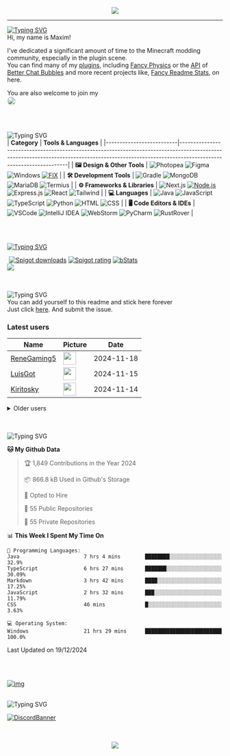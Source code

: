 <div align="center">
  <a href="https://github.com/max1mde/fancy-readme-stats" target="_blank">
      <img src="https://fancy-readme-stats.vercel.app/api?username=max1mde&title=𝓜𝓪𝔁𝓲𝓶&theme=red_rain&dark_bg=3&hide_border=false&height=210&description=Скибиди%20Тойлет&footer=Made%20by%20MaximDe%20·%20Click%20me%20to%20add%20this%20card%20to%20your%20readme%20as%20well%20😎&include_all_commits=true&update=2">
  </a>
</div>

---

[![Typing SVG](https://readme-typing-svg.demolab.com?font=Agbalumo&size=50&duration=1000&pause=1000&color=873653&vCenter=true&repeat=false&width=435&height=80&lines=About+me)]()<br>
Hi, my name is Maxim!  

I've dedicated a significant amount of time to the Minecraft modding community, especially in the plugin scene.  
You can find many of my [plugins](https://www.spigotmc.org/resources/110500/), including [Fancy Physics](https://www.spigotmc.org/resources/110500/) or the [API](https://github.com/max1mde/ChatBubblesAPI) of [Better Chat Bubbles](https://www.spigotmc.org/resources/115811/) and more recent projects like, [Fancy Readme Stats](https://github.com/max1mde/fancy-readme-stats), on here.

You are also welcome to join my<br>
<a href="https://discord.gg/2UTkYj26B4" target="_blank">
  <img src="https://img.shields.io/badge/Discord_Server-7289DA?style=flat&logo=discord&logoColor=white" alt="Join Discord Server" style="border-radius: 15px; height: 20px;">
</a>

<br>

<br>![Typing SVG](https://readme-typing-svg.demolab.com?font=Agbalumo&size=50&duration=2000&pause=3000&color=873653&vCenter=true&repeat=false&width=435&height=80&lines=Tools+%26+Languages)<br>
| **Category**             | **Tools & Languages**                                                                                                                                                                            |
|--------------------------|-------------------------------------------------------------------------------------------------------------------------------------------------------------------------------------------------|
| **🖼️ Design & Other Tools** | ![Photopea](https://img.shields.io/badge/Photopea-%23873653.svg?style=for-the-badge&logo=photopea&logoColor=white) ![Figma](https://img.shields.io/badge/Figma-%23873653.svg?style=for-the-badge&logo=figma&logoColor=white) ![Windows](https://img.shields.io/badge/Windows-%23873653.svg?style=for-the-badge&logo=windows&logoColor=white) [![FIX](https://img.shields.io/badge/FIX-%23873653.svg?style=for-the-badge&logo=python&logoColor=white)](https://github.com/max1mde/FIX) | 
| **🛠️ Development Tools**   | ![Gradle](https://img.shields.io/badge/Gradle-%23873653.svg?style=for-the-badge&logo=gradle&logoColor=white) ![MongoDB](https://img.shields.io/badge/MongoDB-%23873653.svg?style=for-the-badge&logo=mongodb&logoColor=white) ![MariaDB](https://img.shields.io/badge/MariaDB-%23873653.svg?style=for-the-badge&logo=mariadb&logoColor=white) ![Termius](https://img.shields.io/badge/Termius-%23873653.svg?style=for-the-badge&logo=termius&logoColor=white)  |
| **⚙️ Frameworks & Libraries** | ![Next.js](https://img.shields.io/badge/Next.js-%23873653.svg?style=for-the-badge&logo=next.js&logoColor=white) [![Node.js](https://img.shields.io/badge/Node.js-%23873653.svg?style=for-the-badge&logo=node.js&logoColor=white)](https://nodejs.org/) ![Express.js](https://img.shields.io/badge/Express.js-%23873653.svg?style=for-the-badge&logo=express&logoColor=white) ![React](https://img.shields.io/badge/React-%23873653.svg?style=for-the-badge&logo=react&logoColor=white)  ![Tailwind](https://img.shields.io/badge/Tailwind-%23873653.svg?style=for-the-badge&logo=tailwind-css&logoColor=white)  |
| **💻 Languages**           | ![Java](https://img.shields.io/badge/Java-%23873653.svg?style=for-the-badge&logo=openjdk&logoColor=white) ![JavaScript](https://img.shields.io/badge/JavaScript-%23873653.svg?style=for-the-badge&logo=javascript&logoColor=white) ![TypeScript](https://img.shields.io/badge/TypeScript-%23873653.svg?style=for-the-badge&logo=typescript&logoColor=white) ![Python](https://img.shields.io/badge/Python-%23873653.svg?style=for-the-badge&logo=python&logoColor=white) ![HTML](https://img.shields.io/badge/HTML-%23873653.svg?style=for-the-badge&logo=html5&logoColor=white) ![CSS](https://img.shields.io/badge/CSS-%23873653.svg?style=for-the-badge&logo=css3&logoColor=white)  |
| **🖥️ Code Editors & IDEs** | ![VSCode](https://img.shields.io/badge/VSCode-%23873653.svg?style=for-the-badge&logo=javascript&logoColor=white) ![IntelliJ IDEA](https://img.shields.io/badge/IntelliJIDEA-%23873653.svg?style=for-the-badge&logo=intellij-idea&logoColor=white) ![WebStorm](https://img.shields.io/badge/WebStorm-%23873653.svg?style=for-the-badge&logo=webstorm&logoColor=white) ![PyCharm](https://img.shields.io/badge/PyCharm-%23873653.svg?style=for-the-badge&logo=pycharm&logoColor=white) ![RustRover](https://img.shields.io/badge/RustRover-%23873653.svg?style=for-the-badge&logo=rust&logoColor=white) |

<br>

<br>[![Typing SVG](https://readme-typing-svg.demolab.com?font=Agbalumo&size=50&duration=3000&pause=5000&color=873653&vCenter=true&repeat=false&width=435&height=80&lines=%231+Repository)](https://git.io/typing-svg)<br>
<div align="left">
&nbsp;<a href="https://www.spigotmc.org/resources/110500/"><img src="https://img.shields.io/spiget/downloads/110500?label=Spigot%20downloads" alt="Spigot downloads"></a>
<a href="https://www.spigotmc.org/resources/110500/reviews"><img src="https://img.shields.io/spiget/rating/110500?label=Spigot%20rating" alt="Spigot rating"></a>
<a href="https://bstats.org/plugin/bukkit/Fancy%20Physics/18833"><img src="https://img.shields.io/bstats/servers/18833" alt="bStats"></a><br>
<a href="https://github.com/max1mde/FancyPhysics">
  <img align="center" src="https://fancy-readme-stats.vercel.app/api/pin/?username=max1mde&hide_border=false&repo=FancyPhysics&theme=red_rain&show_icons=true&update=7&dark_bg=5" />
</a>

<br>
<br>

<br>![Typing SVG](https://readme-typing-svg.demolab.com?font=Agbalumo&size=50&duration=4000&pause=6000&color=873653&vCenter=true&repeat=false&width=435&height=80&lines=Stick+here+forever%3F)<br>
You can add yourself to this readme and stick here forever   
Just click [here](https://github.com/max1mde/max1mde/issues/new?title=Submit%20yourself&body=Just%20press%20%27Submit%20new%20issue%27.%20You%20don%27t%20need%20to%20do%20anything%20else.%27%0AWhen%20this%20issue%20is%20closed%20by%20the%20bot,%20the%20README%20will%20be%20updated.).
And submit the issue.

### Latest users
<!--START_SECTION:users-->
| Name | Picture | Date |
| ---- | ---------------- | ---- |
| [ReneGaming5](https://github.com/ReneGaming5) | <img src="https://avatars.githubusercontent.com/ReneGaming5" width="30" height="30" /> | 2024-11-18 |
| [LuisGot](https://github.com/LuisGot) | <img src="https://avatars.githubusercontent.com/LuisGot" width="30" height="30" /> | 2024-11-15 |
| [Kiritosky](https://github.com/Kiritosky) | <img src="https://avatars.githubusercontent.com/Kiritosky" width="30" height="30" /> | 2024-11-14 |

<!--END_SECTION:users-->

<details>
<summary>Older users</summary>
  
<!--START_SECTION:old_users-->
| Name | Picture | Date |
| ---- | ---------------- | ---- |
| [chicacos](https://github.com/chicacos) | <img src="https://avatars.githubusercontent.com/chicacos" width="30" height="30" /> | 2024-11-10 |
| [BlackDevReal](https://github.com/BlackDevReal) | <img src="https://avatars.githubusercontent.com/BlackDevReal" width="30" height="30" /> | 2024-11-10 |
| [hallo1142](https://github.com/hallo1142) | <img src="https://avatars.githubusercontent.com/hallo1142" width="30" height="30" /> | 2024-11-10 |
| [max1mde](https://github.com/max1mde) | <img src="https://avatars.githubusercontent.com/max1mde" width="30" height="30" /> | 2024-11-10 |
| [Gebuildet](https://github.com/Gebuildet) | <img src="https://avatars.githubusercontent.com/Gebuildet" width="30" height="30" /> | 2024-11-10 |

<!--END_SECTION:old_users-->

</details>

<br>

<br>![Typing SVG](https://readme-typing-svg.demolab.com?font=Agbalumo&size=50&duration=5000&pause=7000&color=873653&vCenter=true&repeat=false&width=435&height=80&lines=WakaTime+Stats)<br>
<!--START_SECTION:waka-->
**🐱 My Github Data** 

> 🏆 1,849 Contributions in the Year 2024
 > 
> 📦 866.8 kB Used in Github's Storage 
 > 
> 💼 Opted to Hire
 > 
> 📜 55 Public Repositories 
 > 
> 🔑 55 Private Repositories  
 > 
📊 **This Week I Spent My Time On** 

```text
💬 Programming Languages: 
Java                     7 hrs 4 mins        ████████░░░░░░░░░░░░░░░░░   32.9% 
TypeScript               6 hrs 27 mins       ███████░░░░░░░░░░░░░░░░░░   30.09% 
Markdown                 3 hrs 42 mins       ████░░░░░░░░░░░░░░░░░░░░░   17.25% 
JavaScript               2 hrs 32 mins       ███░░░░░░░░░░░░░░░░░░░░░░   11.79% 
CSS                      46 mins             █░░░░░░░░░░░░░░░░░░░░░░░░   3.63%

💻 Operating System: 
Windows                  21 hrs 29 mins      █████████████████████████   100.0%

```


 Last Updated on 19/12/2024
<!--END_SECTION:waka-->

<br>
<br>

[![img](https://github.com/user-attachments/assets/fb882d1e-fdd5-4a48-8bd4-88590c6f1dcd)](https://github.com/max1mde/portfolio)

<br>![Typing SVG](https://readme-typing-svg.demolab.com?font=Agbalumo&size=50&duration=6000&pause=8000&color=873653&vCenter=true&repeat=false&width=435&height=80&lines=Community+Server)<br>

[![DiscordBanner](https://invidget.switchblade.xyz/2UTkYj26B4)](https://discord.gg/2UTkYj26B4)

<br>
<br>

<div align="center">
  <a href="https://www.youtube.com/watch?v=2dZK1EtFZcA"">
    <img src="https://github.com/user-attachments/assets/2670641a-ea66-491a-83fd-4b39930032b4">
  </a>
</div>

